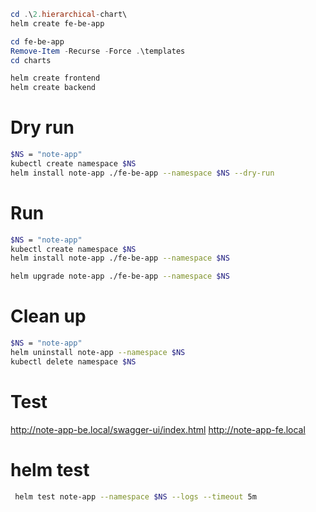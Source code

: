 ```powershell
cd .\2.hierarchical-chart\
helm create fe-be-app

cd fe-be-app
Remove-Item -Recurse -Force .\templates
cd charts

helm create frontend
helm create backend
```

# Dry run
```bash
$NS = "note-app"
kubectl create namespace $NS
helm install note-app ./fe-be-app --namespace $NS --dry-run
```

# Run
```bash
$NS = "note-app"
kubectl create namespace $NS
helm install note-app ./fe-be-app --namespace $NS

helm upgrade note-app ./fe-be-app --namespace $NS
```

# Clean up
```bash
$NS = "note-app"
helm uninstall note-app --namespace $NS
kubectl delete namespace $NS
```

# Test

http://note-app-be.local/swagger-ui/index.html
http://note-app-fe.local

# helm test
```bash
 helm test note-app --namespace $NS --logs --timeout 5m
 ```